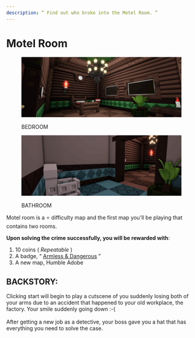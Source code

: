 ```yaml
---
description: “ Find out who broke into the Motel Room. ”
---
```


# Motel Room

<div><figure><img src="../.gitbook/assets/file1_17.png" alt=""><figcaption><p>BEDROOM</p></figcaption></figure> <figure><img src="../.gitbook/assets/file2_3.png" alt=""><figcaption><p>BATHROOM</p></figcaption></figure></div>

Motel room is a ⭐ difficulty map and the first map you'll be playing that contains two rooms.

**Upon solving the crime successfully, you will be rewarded with**:

1. 10 coins ( _Repeatable_ )
2. A badge, “ [Armless & Dangerous](../Achievements/Armless\&Dangerous.md) ”
3. A new map, Humble Adobe



## BACKSTORY:

Clicking start will begin to play a cutscene of you suddenly losing both of your arms due to an accident that happened to your old workplace, the factory. Your smile suddenly going down :-(\
\
After getting a new job as a detective, your boss gave you a hat that has everything you need to solve the case.



